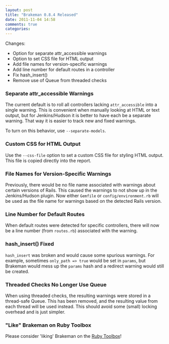 ```yaml
---
layout: post
title: "Brakeman 0.8.4 Released"
date: 2011-11-04 14:58
comments: true
categories: 
---
```


Changes:

 * Option for separate attr_accessible warnings
 * Option to set CSS file for HTML output
 * Add file names for version-specific warnings
 * Add line number for default routes in a controller
 * Fix hash_insert()
 * Remove use of Queue from threaded checks


### Separate attr_accessible Warnings

The current default is to roll all controllers lacking `attr_accessible` into a single warning. This is convenient when manually looking at HTML or text output, but for Jenkins/Hudson it is better to have each be a separate warning. That way it is easier to track new and fixed warnings.

To turn on this behavior, use `--separate-models`.

### Custom CSS for HTML Output

Use the `--css-file` option to set a custom CSS file for styling HTML output. This file is copied directly into the report.

### File Names for Version-Specific Warnings

Previously, there would be no file name associated with warnings about certain versions of Rails. This caused the warnings to not show up in the Jenkins/Hudson plugin. Now either `Gemfile` or `config/environment.rb` will be used as the file name for warnings based on the detected Rails version.

### Line Number for Default Routes

When default routes were detected for specific controllers, there will now be a line number (from `routes.rb`) associated with the warning.

### hash_insert() Fixed

`hash_insert` was broken and would cause some spurious warnings. For example, sometimes `only_path => true` would be set in `params`, but Brakeman would mess up the `params` hash and a redirect warning would still be created.

### Threaded Checks No Longer Use Queue

When using threaded checks, the resulting warnings were stored in a thread-safe Queue. This has been removed, and the resulting value from each thread will be used instead. This should avoid some (small) locking overhead and is just simpler.

### "Like" Brakeman on Ruby Toolbox

Please consider 'liking' Brakeman on the [Ruby Toolbox](https://www.ruby-toolbox.com/projects/brakeman)!
